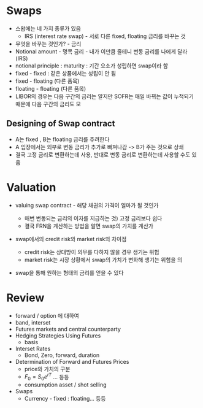 # Swaps
- 스왑에는 네 가지 종류가 있음
	- IRS (interest rate swap) - 서로 다른 fixed, floating 금리를 바꾸는 것
- 무엇을 바꾸는 것인가? - 금리
- Notional amount - 명목 금리 - 내가 이만큼 줄테니 변동 금리를 나에게 달라 (IRS)
- notional principle : maturity : 기간 요소가 성립하면 swap이라 함
- fixed - fixed : 같은 상품에서는 성립이 안 됨
- fixed - floating (다른 품목)
- floating - floating (다른 품목)
- LIBOR의 경우는 다음 구간의 금리는 알지만 SOFR는 매일 바뀌는 값이 누적되기 때문에 다음 구간의 금리도 모
## Designing of Swap contract
- A는 fixed , B는 floating 금리를 주려한다
- A 입장에서는 외부로 변동 금리가 추가로 빠져나감 -> B가 주는 것으로 상쇄
- 결국 고정 금리로 변환하는데 사용, 반대로 변동 금리로 변환하는데 사용할 수도 있음
# Valuation
- valuing swap contract - 해당 채권의 가격이 얼마가 될 것인가
	- 매번 변동되는 금리의 이자를 지급하는 것) 고정 금리보다 쉽다
	- 결국 FRN을 계산하는 방법을 알면 swap의 가치를 계산가

- swap에서의 credit risk와 market risk의 차이점
	- credit risk는 상대방이 의무를 다하지 않을 경우 생기는 위험
	- market risk는 시장 상황에서 swap의 가치가 변화해 생기는 위험을 의
- swap을 통해 원하는 형태의 금리를 얻을 수 있다

# Review
- forward / option 에 대하여
- band, interset
- Futures markets and central counterparty
- Hedging Strategies Using Futures
	- basis
- Interset Rates
	- Bond, Zero, forward, duration
- Determination of Forward and Futures Prices
	- price와 가치의 구분
	- $F_{0}= S_{0}e^{rT}$ ... 등등
	- consumption asset / shot selling
- Swaps
	- Currency - fixed : floating... 등등